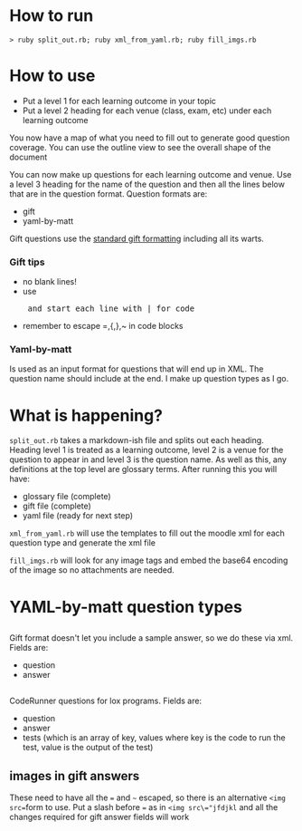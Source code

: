 # How to run

    > ruby split_out.rb; ruby xml_from_yaml.rb; ruby fill_imgs.rb

# How to use

  * Put a level 1 for each learning outcome in your topic
  * Put a level 2 heading for each venue (class, exam, etc) under each learning outcome

You now have a map of what you need to fill out to generate good question coverage.  You can use the outline view to see the overall shape of the document

You can now make up questions for each learning outcome and venue.  Use a level 3 heading for the name of the question and then all the lines below that are in the question format.  Question formats are:
  * gift
  * yaml-by-matt

Gift questions use the [standard gift formatting](https://docs.moodle.org/404/en/GIFT_format) including all its warts.

### Gift tips
  * no blank lines!
  * use <pre> and start each line with | for code
  * remember to escape =,{,},~ in code blocks

### Yaml-by-matt
Is used as an input format for questions that will end up in XML.  The question name should include <questiontype> at the end.  I make up question types as I go.

# What is happening?

`split_out.rb` takes a markdown-ish file and splits out each heading.  Heading level 1 is treated as a learning outcome, level 2 is a venue for the question to appear in and level 3 is the question name.  As well as this, any definitions at the top level are glossary terms.  After running this you will have:
  * glossary file (complete)
  * gift file (complete)
  * yaml file (ready for next step)

`xml_from_yaml.rb` will use the templates to fill out the moodle xml for each question type and generate the xml file

`fill_imgs.rb` will look for any image tags and embed the base64 encoding of the image so no attachments are needed.

# YAML-by-matt question types

## <essay>
Gift format doesn't let you include a sample answer, so we do these via xml.  Fields are:
  * question
  * answer

## <lox>
CodeRunner questions for lox programs.  Fields are:
  * question
  * answer
  * tests (which is an array of key, values where key is the code to run the test, value is the output of the test)

## images in gift answers
These need to have all the `=` and `~` escaped, so there is an alternative `<img src=`form to use.  Put a slash before `=` as in `<img src\="jfdjkl` and all the changes required for gift answer fields will work